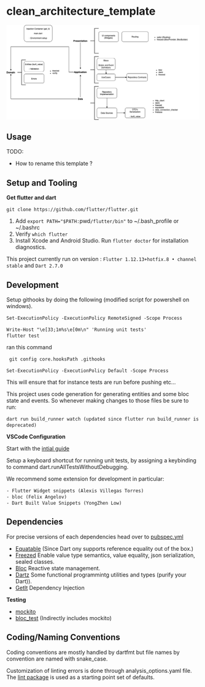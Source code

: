 # clean_architecture_template

<p align="center">
<img src="https://raw.githubusercontent.com/EagleDev-io/flutter_clean_architecture/master/flutter_architecture.png">
</p>

## Usage 
TODO: 
 - How to rename this template ? 

## Setup and Tooling

**Get flutter and dart**

```
git clone https://github.com/flutter/flutter.git
```

1. Add `export PATH="$PATH:`pwd`/flutter/bin"` to ~/.bash_profile or ~/.bashrc
2. Verify `which flutter`
3. Install Xcode and Android Studio. Run `flutter doctor` for installation diagnostics.

This project currently run on version : `Flutter 1.12.13+hotfix.8 • channel stable` and `Dart 2.7.0`


## Development

Setup githooks by doing the following (modified script for powershell on windows). 
```
Set-ExecutionPolicy -ExecutionPolicy RemoteSigned -Scope Process
```


```
Write-Host "\e[33;1m%s\e[0m\n" 'Running unit tests'
flutter test
```
ran this command
```
 git config core.hooksPath .githooks
```
```
Set-ExecutionPolicy -ExecutionPolicy Default -Scope Process
```


This will ensure that for instance tests are run before pushing etc...

This project uses code generation for generating entities and some bloc state and events.  So whenever
making changes to those files be sure to run:

```
dart run build_runner watch (updated since flutter run build_runner is deprecated)
```

**VSCode Configuration**

Start with the [intial guide](https://flutter.dev/docs/development/tools/vs-code)

Setup a keyboard shortcut for running unit tests, by assigning a keybinding to command dart.runAllTestsWithoutDebugging.

We recommend some extension for development in particular: 

    - Flutter Widget snippets (Alexis Villegas Torres)
    - bloc (Felix Angelov)
    - Dart Built Value Snippets (YongZhen Low)


## Dependencies

For precise versions of each dependencies head over to [pubspec.yml](pubspec.yaml)

- [Equatable]() (Since Dart ony supports reference equality out of the box.)
- [Freezed]() Enable value type semantics, value equality, json serialization, sealed classes.
- [Bloc]() Reactive state management.
- [Dartz](https://pub.dev/packages/dartz) Some functional programmintg utilities and types (purify your Dart)).
- [GetIt](https://pub.dev/packages/get_it) Dependency Injection

**Testing**

- [mockito](https://pub.dev/packages/mockito)
- [bloc_test](https://pub.dev/packages/bloc_test) (Indirectly includes mockito)

## Coding/Naming Conventions

Coding conventions are mostly handled by dartfmt but file names by convention are named with snake_case.

Customization of linting errors is done through analysis_options.yaml file.
The [lint package](https://pub.dev/packages/lint#-readme-tab-) is used as a starting point set of defaults.

